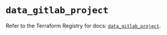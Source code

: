 # `data_gitlab_project`

Refer to the Terraform Registry for docs: [`data_gitlab_project`](https://registry.terraform.io/providers/gitlabhq/gitlab/16.9.1/docs/data-sources/project).
